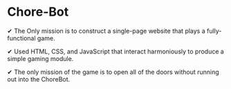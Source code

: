 # Chore-Bot

✔ The Only mission is to construct a single-page website that plays a fully-functional game. 

✔ Used HTML, CSS, and JavaScript that interact harmoniously to produce a simple gaming module. 

✔ The only mission of the game is to open all of the doors without running out into the ChoreBot.
